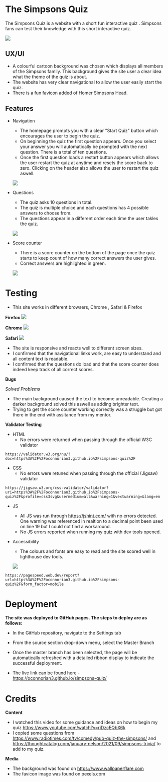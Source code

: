 # The Simpsons Quiz #

The Simpsons Quiz is a website with a short fun interactive quiz . Simpsons fans can test their knowledge with this short interactive quiz.

![](assets/images/amiresponsive.png)

## UX/UI ##

   * A colourful cartoon background was chosen which displays all members of the Simpsons family. This background gives the site user a clear idea what the theme of the quiz is about.
   * The website has very clear navigational to allow the user easily start the quiz.
   * There is a fun favicon added of Homer Simpsons Head.

## Features ##

 * Navigation

    * The homepage prompts you with a clear "Start Quiz" button which encourages the user to begin the quiz.
    * On beginning the quiz the first question appears. Once you select your answer you will automatically be prompted with the next question. There is a total of ten questions. 
    * Once the first question loads a restart button appears which allows the user restart the quiz at anytime and resets the score back to zero. Clicking on the header also allows the user to restart the quiz aswell. 
   

    ![](assets/images/header-and-start-page.png)

 * Questions

    * The quiz asks 10 questions in total.
    * The quiz is multiple choice and each questions has 4 possible answers to choose from.
    * The questions appear in a different order each time the user takles the quiz.
    
    ![](assets/images/questions.png)

 * Score counter

    * There is a score counter on the bottom of the page once the quiz starts to keep count of how many correct answers the user gives. 
    * Correct answers are highlighted in green.   

    ![](assets/images/correct-answers.png)

# Testing #

   * This site works in different browsers, Chrome , Safari & Firefox

   **Firefox**
![](assets/images/firefox.png)

   **Chrome**
![](assets/images/chrome.png)

   **Safari**
![](assets/images/safari.png)

   * The site is responsive and reacts well to different screen sizes.
   * I confirmed that the navigational links work, are easy to understand and all content text is readable.
   * I confirmed that the questions do load and that the score counter does indeed keep track of all correct scores.

**Bugs** 

*Solved Problems*

   * The main background caused the text to become unreadable. Creating a darker background solved this aswell as adding brighter text.
   * Trying to get the score counter working correctly was a struggle but got there in the end with assitance from my mentor.

**Validator Testing**

* HTML
   * No errors were returned when passing through the official W3C validator

```
https://validator.w3.org/nu/?doc=https%3A%2F%2Foconnorian3.github.io%2Fsimpsons-quiz%2F

```

* CSS
   * No errors were retuned when passing through the official (Jigsaw) validator

```
https://jigsaw.w3.org/css-validator/validator?uri=https%3A%2F%2Foconnorian3.github.io%2Fsimpsons-quiz%2F&profile=css3svg&usermedium=all&warning=1&vextwarning=&lang=en
```

* JS
  * All JS was run through https://jshint.com/ with no errors detected. One warning was referenced in realtion to a decimal point been used on line 19 but I could not find a workaround.
  * No JS errors reported when running my quiz with dev tools opened.
    
* Accessibility
   * The colours and fonts are easy to read and the site scored well in lighthouse dev tools.

   ![](/assets/images/lighthouseresults.png)
```
https://pagespeed.web.dev/report?url=https%3A%2F%2Foconnorian3.github.io%2Fsimpsons-quiz%2F&form_factor=mobile

```    

# Deployment #

**The site was deployed to GitHub pages. The steps to deploy are as follows:**
   * In the GitHub repository, navigate to the Settings tab
   * From the source section drop-down menu, select the Master Branch
   * Once the master branch has been selected, the page will be automatically refreshed with a detailed ribbon display to indicate the successful deployment.

   * The live link can be found here - https://oconnorian3.github.io/simpsons-quiz/

# Credits #

**Content** 
   * I watched this video for some guidance and ideas on how to begin my quiz https://www.youtube.com/watch?v=riDzcEQbX6k
   * I copied some questions from https://www.radiotimes.com/tv/comedy/pub-quiz-the-simpsons/ and https://thoughtcatalog.com/january-nelson/2021/09/simpsons-trivia/ to add to my quiz.

**Media**

   * The background was found on https://www.wallpaperflare.com 
   * The favicon image was found on pexels.com
